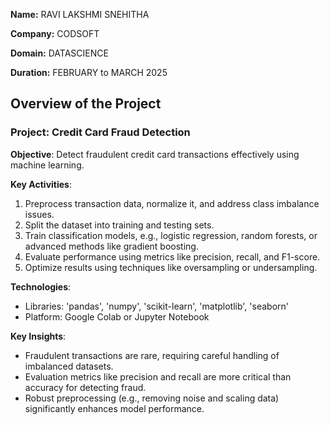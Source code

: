 **Name:** RAVI LAKSHMI SNEHITHA

**Company:** CODSOFT

**Domain:** DATASCIENCE

**Duration:** FEBRUARY to MARCH 2025


## Overview of the Project

### Project: Credit Card Fraud Detection

**Objective**: Detect fraudulent credit card transactions effectively using machine learning.

**Key Activities**:
1. Preprocess transaction data, normalize it, and address class imbalance issues.
2. Split the dataset into training and testing sets.
3. Train classification models, e.g., logistic regression, random forests, or advanced methods like gradient boosting.
4. Evaluate performance using metrics like precision, recall, and F1-score.
5. Optimize results using techniques like oversampling or undersampling.

**Technologies**:
- Libraries: 'pandas', 'numpy', 'scikit-learn', 'matplotlib', 'seaborn'
- Platform: Google Colab or Jupyter Notebook

**Key Insights**:
- Fraudulent transactions are rare, requiring careful handling of imbalanced datasets.
- Evaluation metrics like precision and recall are more critical than accuracy for detecting fraud.
- Robust preprocessing (e.g., removing noise and scaling data) significantly enhances model performance.
